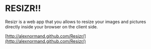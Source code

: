 RESIZR!!
===========
Resizr is a web app that you allows to resize your images and pictures directly inside your browser on the client side.

[http://alexnormand.github.com/Resizr/](http://alexnormand.github.com/Resizr/)
